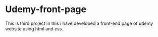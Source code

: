 # Udemy-front-page
This is third project in this i have developed a front-end page of udemy website using html and css.
